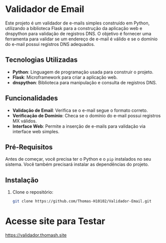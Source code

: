 # Validador de Email

Este projeto é um validador de e-mails simples construído em Python, utilizando a biblioteca Flask para a construção da aplicação web e dnspython para validação de registros DNS. O objetivo é fornecer uma ferramenta para validar se um endereço de e-mail é válido e se o domínio do e-mail possui registros DNS adequados.

## Tecnologias Utilizadas

- **Python**: Linguagem de programação usada para construir o projeto.
- **Flask**: Microframework para criar a aplicação web.
- **dnspython**: Biblioteca para manipulação e consulta de registros DNS.

## Funcionalidades

- **Validação de Email**: Verifica se o e-mail segue o formato correto.
- **Verificação de Domínio**: Checa se o domínio do e-mail possui registros MX válidos.
- **Interface Web**: Permite a inserção de e-mails para validação via interface web simples.

## Pré-Requisitos

Antes de começar, você precisa ter o Python e o `pip` instalados no seu sistema. Você também precisará instalar as dependências do projeto.

## Instalação

1. Clone o repositório:

   ```bash
   git clone https://github.com/Thomas-H10102/Validador-Email.git

# Acesse site para Testar
https://validador.thomash.site
